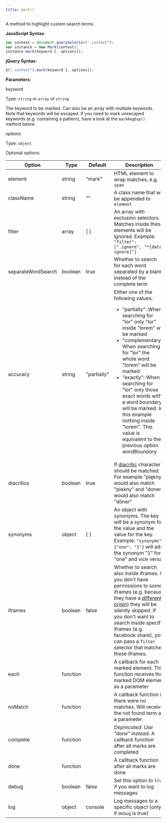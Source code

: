 ```yaml
---
title: mark()
---
```


A method to highlight custom search terms.

**JavaScript Syntax**:

```javascript
var context = document.querySelector(".context");
var instance = new Mark(context);
instance.mark(keyword [, options]);
```

**jQuery Syntax**:

```javascript
$(".context").mark(keyword [, options]);
```

**Parameters**:

_keyword_

Type: `string` or `array` of `string`

The keyword to be marked. Can also be an array with multiple keywords. Note that
keywords will be escaped. If you need to mark unescaped keywords (e.g.
containing a pattern), have a look at the `markRegExp()` method below.

_options_

Type: `object`

Optional options:

| Option             | Type     | Default     | Description                                                                                                                                                                                                                                                                                                                                                                                                                                     |
|--------------------|----------|-------------|-------------------------------------------------------------------------------------------------------------------------------------------------------------------------------------------------------------------------------------------------------------------------------------------------------------------------------------------------------------------------------------------------------------------------------------------------|
| element            | string   | "mark"      | HTML element to wrap matches, e.g. `span`                                                                                                                                                                                                                                                                                                                                                                                                       |
| className          | string   | ""          | A class name that will be appended to `element`                                                                                                                                                                                                                                                                                                                                                                                                 |
| filter             | array    | [ ]         | An array with exclusion selectors. Matches inside these elements will be ignored. Example: `"filter": [".ignore", "*[data-ignore]"]`                                                                                                                                                                                                                                                                                                            |
| separateWordSearch | boolean  | true        | Whether to search for each word separated by a blank instead of the complete term                                                                                                                                                                                                                                                                                                                                                               |
| accuracy           | string   | "partially" | Either one of the following values:<ul><li>"partially": When searching for "lor" only "lor" inside "lorem" will be marked</li><li>"complementary": When searching for "lor" the whole word "lorem" will be marked</li><li>"exactly": When searching for "lor" only those exact words with a word boundary will be marked. In this example nothing inside "lorem". This value is equivalent to the previous option <i>wordBoundary</i></li></ul> |
| diacritics         | boolean  | true        | If [diacritic][diacritic] characters should be matched. For example "piękny" would also match "piekny" and "doner" would also match "döner"                                                                                                                                                                                                                                                                                                     |
| synonyms           | object   | { }         | An object with synonyms. The key will be a synonym for the value and the value for the key. Example: `"synonyms": {"one": "1"}` will add the synonym "1" for "one" and vice versa                                                                                                                                                                                                                                                               |
| iframes            | boolean  | false       | Whether to search also inside iframes. If you don't have permissions to some iframes (e.g. because they have a [different origin][SOP]) they will be silently skipped. If you don't want to search inside specific iframes (e.g. facebook share), you can pass a `filter` selector that matches these iframes.                                                                                                                                  |
| each               | function |             | A callback for each marked element. This function receives the marked DOM element as a parameter                                                                                                                                                                                                                                                                                                                                                |
| noMatch            | function |             | A callback function if there were no matches. Will receive the not found term as a parameter                                                                                                                                                                                                                                                                                                                                                    |
| complete           | function |             | _Deprecated: Use "done" instead_. A callback function after all marks are completed                                                                                                                                                                                                                                                                                                                                                             |
| done               | function |             | A callback function after all marks are done                                                                                                                                                                                                                                                                                                                                                                                                    |
| debug              | boolean  | false       | Set this option to `true` if you want to log messages                                                                                                                                                                                                                                                                                                                                                                                           |
| log                | object   | console     | Log messages to a specific object (only if  `debug` is true)                                                                                                                                                                                                                                                                                                                                                                                    |

[diacritic]: https://en.wikipedia.org/wiki/Diacritic
[SOP]: https://en.wikipedia.org/wiki/Same-origin_policy
